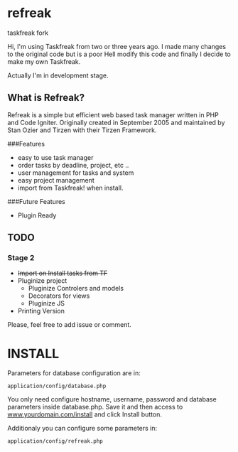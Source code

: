 refreak
=======

taskfreak fork

Hi, I'm using Taskfreak from two or three years ago. I made many changes to the original code but is a poor Hell modify this code and finally I decide to make my own Taskfreak.

Actually I'm in development stage.


What is Refreak?
----------------

Refreak is a simple but efficient web based task manager written in PHP and Code Igniter.
Originally created in September 2005 and maintained by Stan Ozier and Tirzen with their Tirzen Framework.


###Features

 - easy to use task manager
 - order tasks by deadline, project, etc ..
 - user management for tasks and system
 - easy project management
 - import from Taskfreak! when install.

###Future Features

 - Plugin Ready


TODO
----

### Stage 2
+ ~~Import on Install tasks from TF~~
+ Pluginize project
    + Pluginize Controlers and models
    + Decorators for views
    + Pluginize JS
+ Printing Version

Please, feel free to add issue or comment.

INSTALL
=======
Parameters for database configuration are in:

    application/config/database.php

You only need configure hostname, username, password and database parameters inside database.php. Save it and 
then access to www.yourdomain.com/install and click Install button.

Additionaly you can configure some parameters in:

    application/config/refreak.php
